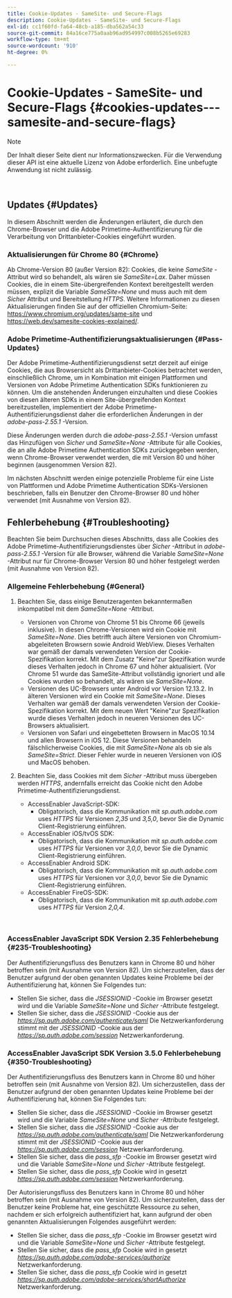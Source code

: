 ```yaml
---
title: Cookie-Updates - SameSite- und Secure-Flags
description: Cookie-Updates - SameSite- und Secure-Flags
exl-id: cc1f60fd-fa64-48cb-a185-dba562a54c33
source-git-commit: 84a16ce775a0aab96ad954997c008b5265e69283
workflow-type: tm+mt
source-wordcount: '910'
ht-degree: 0%

---
```


# Cookie-Updates - SameSite- und Secure-Flags {#cookies-updates---samesite-and-secure-flags}

>[!NOTE]
>
>Der Inhalt dieser Seite dient nur Informationszwecken. Für die Verwendung dieser API ist eine aktuelle Lizenz von Adobe erforderlich. Eine unbefugte Anwendung ist nicht zulässig.

</br>


## Updates {#Updates}

In diesem Abschnitt werden die Änderungen erläutert, die durch den Chrome-Browser und die Adobe Primetime-Authentifizierung für die Verarbeitung von Drittanbieter-Cookies eingeführt wurden.



### Aktualisierungen für Chrome 80 {#Chrome}

Ab Chrome-Version 80 (außer Version 82): Cookies, die keine *SameSite* -Attribut wird so behandelt, als wären sie *SameSite=Lax*. Daher müssen Cookies, die in einem Site-übergreifenden Kontext bereitgestellt werden müssen, explizit die Variable *SameSite=None* und muss auch mit dem *Sicher* Attribut und Bereitstellung *HTTPS*. Weitere Informationen zu diesen Aktualisierungen finden Sie auf der offiziellen Chromium-Seite: <https://www.chromium.org/updates/same-site> und <https://web.dev/samesite-cookies-explained/>.


### Adobe Primetime-Authentifizierungsaktualisierungen {#Pass-Updates}

Der Adobe Primetime-Authentifizierungsdienst setzt derzeit auf einige Cookies, die aus Browsersicht als Drittanbieter-Cookies betrachtet werden, einschließlich Chrome, um in Kombination mit einigen Plattformen und Versionen von Adobe Primetime Authentication SDKs funktionieren zu können. Um die anstehenden Änderungen einzuhalten und diese Cookies von diesen älteren SDKs in einem Site-übergreifenden Kontext bereitzustellen, implementiert der Adobe Primetime-Authentifizierungsdienst daher die erforderlichen Änderungen in der *adobe-pass-2.55.1* -Version.

Diese Änderungen werden durch die *adobe-pass-2.55.1* -Version umfasst das Hinzufügen von *Sicher* und *SameSite=None* -Attribute für alle Cookies, die an alle Adobe Primetime Authentication SDKs zurückgegeben werden, wenn Chrome-Browser verwendet werden, die mit Version 80 und höher beginnen (ausgenommen Version 82).

Im nächsten Abschnitt werden einige potenzielle Probleme für eine Liste von Plattformen und Adobe Primetime Authentication SDKs-Versionen beschrieben, falls ein Benutzer den Chrome-Browser 80 und höher verwendet (mit Ausnahme von Version 82).

## Fehlerbehebung {#Troubleshooting}

Beachten Sie beim Durchsuchen dieses Abschnitts, dass alle Cookies des Adobe Primetime-Authentifizierungsdienstes über *Sicher* -Attribut in *adobe-pass-2.55.1* -Version für alle Browser, während die Variable *SameSite=None* -Attribut nur für Chrome-Browser Version 80 und höher festgelegt werden (mit Ausnahme von Version 82).


### Allgemeine Fehlerbehebung {#General}

1. Beachten Sie, dass einige Benutzeragenten bekanntermaßen inkompatibel mit dem *SameSite=None* -Attribut.

   - Versionen von Chrome von Chrome 51 bis Chrome 66 (jeweils inklusive). In diesen Chrome-Versionen wird ein Cookie mit *SameSite=None*. Dies betrifft auch ältere Versionen von Chromium-abgeleiteten Browsern sowie Android WebView. Dieses Verhalten war gemäß der damals verwendeten Version der Cookie-Spezifikation korrekt. Mit dem Zusatz &quot;Keine&quot;zur Spezifikation wurde dieses Verhalten jedoch in Chrome 67 und höher aktualisiert. (Vor Chrome 51 wurde das SameSite-Attribut vollständig ignoriert und alle Cookies wurden so behandelt, als wären sie *SameSite=None*.
   - Versionen des UC-Browsers unter Android vor Version 12.13.2. In älteren Versionen wird ein Cookie mit *SameSite=None*. Dieses Verhalten war gemäß der damals verwendeten Version der Cookie-Spezifikation korrekt. Mit dem neuen Wert &quot;Keine&quot;zur Spezifikation wurde dieses Verhalten jedoch in neueren Versionen des UC-Browsers aktualisiert.
   - Versionen von Safari und eingebetteten Browsern in MacOS 10.14 und allen Browsern in iOS 12. Diese Versionen behandeln fälschlicherweise Cookies, die mit *SameSite=None* als ob sie als *SameSite=Strict*. Dieser Fehler wurde in neueren Versionen von iOS und MacOS behoben.


1. Beachten Sie, dass Cookies mit dem *Sicher* -Attribut muss übergeben werden *HTTPS*, andernfalls erreicht das Cookie nicht den Adobe Primetime-Authentifizierungsdienst.

   - AccessEnabler JavaScript-SDK:
      - Obligatorisch, dass die Kommunikation mit *sp.auth.adobe.com* uses *HTTPS* für Versionen *2,35* und *3,5,0*, bevor Sie die Dynamic Client-Registrierung einführen.
   - AccessEnabler iOS/tvOS SDK:
      - Obligatorisch, dass die Kommunikation mit *sp.auth.adobe.com* uses *HTTPS* für Versionen vor *3,0,0*, bevor Sie die Dynamic Client-Registrierung einführen.
   - AccessEnabler Android SDK:
      - Obligatorisch, dass die Kommunikation mit *sp.auth.adobe.com* uses *HTTPS* für Versionen vor *3,0,0*, bevor Sie die Dynamic Client-Registrierung einführen.
   - AccessEnabler FireOS-SDK:
      - Obligatorisch, dass die Kommunikation mit *sp.auth.adobe.com* uses *HTTPS* für Version *2,0,4*.

</br>

### AccessEnabler JavaScript SDK Version 2.35 Fehlerbehebung {#235-Troubleshooting}

Der Authentifizierungsfluss des Benutzers kann in Chrome 80 und höher betroffen sein (mit Ausnahme von Version 82). Um sicherzustellen, dass der Benutzer aufgrund der oben genannten Updates keine Probleme bei der Authentifizierung hat, können Sie Folgendes tun:

- Stellen Sie sicher, dass die *JSESSIONID* -Cookie im Browser gesetzt wird und die Variable *SameSite=None* und *Sicher* -Attribute festgelegt.
- Stellen Sie sicher, dass die *JSESSIONID* -Cookie aus der *https://sp.auth.adobe.com/authenticate/saml* Die Netzwerkanforderung stimmt mit der *JSESSIONID* -Cookie aus der *https://sp.auth.adobe.com/session* Netzwerkanforderung.


### AccessEnabler JavaScript SDK Version 3.5.0 Fehlerbehebung {#350-Troubleshooting}

Der Authentifizierungsfluss des Benutzers kann in Chrome 80 und höher betroffen sein (mit Ausnahme von Version 82). Um sicherzustellen, dass der Benutzer aufgrund der oben genannten Updates keine Probleme bei der Authentifizierung hat, können Sie Folgendes tun:

- Stellen Sie sicher, dass die *JSESSIONID* -Cookie im Browser gesetzt wird und die Variable *SameSite=None* und *Sicher* -Attribute festgelegt.
- Stellen Sie sicher, dass die *JSESSIONID* -Cookie aus der *https://sp.auth.adobe.com/authenticate/saml* Die Netzwerkanforderung stimmt mit der *JSESSIONID* -Cookie aus der *https://sp.auth.adobe.com/session* Netzwerkanforderung.
- Stellen Sie sicher, dass die *pass\_sfp* -Cookie im Browser gesetzt wird und die Variable *SameSite=None* und *Sicher* -Attribute festgelegt.
- Stellen Sie sicher, dass die *pass\_sfp* Cookie wird in gesetzt *https://sp.auth.adobe.com/session* Netzwerkanforderung.


Der Autorisierungsfluss des Benutzers kann in Chrome 80 und höher betroffen sein (mit Ausnahme von Version 82). Um sicherzustellen, dass der Benutzer keine Probleme hat, eine geschützte Ressource zu sehen, nachdem er sich erfolgreich authentifiziert hat, kann aufgrund der oben genannten Aktualisierungen Folgendes ausgeführt werden:

- Stellen Sie sicher, dass die *pass\_sfp* -Cookie im Browser gesetzt wird und die Variable *SameSite=None* und *Sicher* -Attribute festgelegt.
- Stellen Sie sicher, dass die *pass\_sfp* Cookie wird in gesetzt *https://sp.auth.adobe.com/adobe-services/authorize* Netzwerkanforderung.
- Stellen Sie sicher, dass die *pass\_sfp* Cookie wird in gesetzt *https://sp.auth.adobe.com/adobe-services/shortAuthorize* Netzwerkanforderung.
